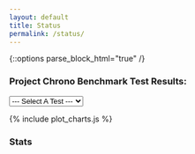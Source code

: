 ```yaml
---
layout: default
title: Status
permalink: /status/
---
```

{::options parse_block_html="true" /}

### Project Chrono Benchmark Test Results:

<html>
<body>

<select id='test_names' onchange="showTest(value);">
    <option value='default'> --- Select A Test --- </option>
</select>

<div id='metrics' ></div>

{% include plot_charts.js %}

</body>
</html>

### Stats

<script type='text/javascript' src='https://www.openhub.net/p/projectchrono/widgets/project_languages?format=js'></script>
<script type='text/javascript' src='https://www.openhub.net/p/projectchrono/widgets/project_factoids_stats?format=js'></script>

<br><br>

